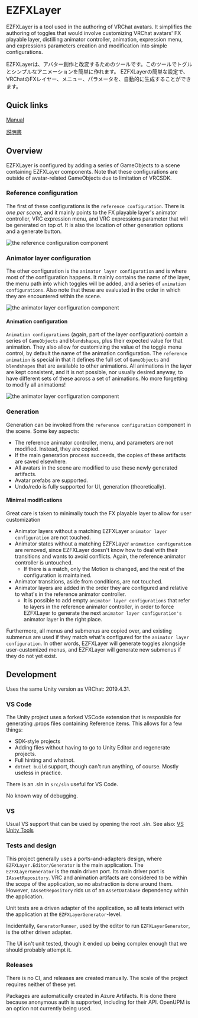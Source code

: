 # EZFXLayer
EZFXLayer is a tool used in the authoring of VRChat avatars. It simplifies the authoring of toggles that would involve
customizing VRChat avatars' FX playable layer, distilling animator controller, animation, expression menu,
and expressions parameters creation and modification into simple configurations.

EZFXLayerは、アバター創作と改変するためのツールです。このツールでトグルとシンプルなアニメーションを簡単に作れます。
EZFXLayerの簡単な設定で、VRChatのFXレイヤー、メニュー、パラメータを、自動的に生成することができます。

## Quick links
[Manual](https://github.com/Timiz0r/EZFXLayer/wiki/Manual)

[説明書](https://github.com/Timiz0r/EZFXLayer/wiki/%E8%AA%AC%E6%98%8E%E6%9B%B8)

## Overview

EZFXLayer is configured by adding a series of GameObjects to a scene containing EZFXLayer components.
Note that these configurations are outside of avatar-related GameObjects due to limitation of VRCSDK.

### Reference configuration
The first of these configurations is the `reference configuration`. There is *one per scene*, and it mainly points
to the FX playable layer's animator controller, VRC expression menu, and VRC expressions parameter that
will be generated on top of. It is also the location of other generation options and a generate button.

![the reference configuration component](./docs/readme_img/reference_configuration.png)

### Animator layer configuration
The other configuration is the `animator layer configuration` and is where most of the configuration happens.
It mainly contains the name of the layer, the menu path into which toggles will be added,
and a series of `animation configurations`. Also note that these are evaluated in the order in which they
are encountered within the scene.

![the animator layer configuration component](./docs/readme_img/layer_configuration.png)

#### Animation configuration
`Animation configurations` (again, part of the layer configuration) contain a series of `GameObjects` and `blendshapes`,
plus their expected value for that animation. They also allow for customizing the value of the toggle menu control,
by default the name of the animation configuration.
The `reference animation` is special in that it defines the full set of `GameObjects` and `blendshapes`
that are available to other animations. All animations in the layer are kept consistent,
and it is not possible, nor usually desired anyway, to have different sets of these across a set of animations.
No more forgetting to modify all animations!

![the animator layer configuration component](./docs/readme_img/adding_gameobject.png)

### Generation
Generation can be invoked from the `reference configuration` component in the scene. Some key aspects:
* The reference animator controller, menu, and parameters are not modified. Instead, they are copied.
* If the main generation process succeeds, the copies of these artifacts are saved elsewhere.
* All avatars in the scene are modified to use these newly generated artifacts.
* Avatar prefabs are supported.
* Undo/redo is fully supported for UI, generation (theoretically).

#### Minimal modifications
Great care is taken to minimally touch the FX playable layer to allow for user customization
* Animator layers without a matching EZFXLayer `animator layer configuration` are not touched.
* Animator states without a matching EZFXLayer `animation configuration` are removed, since EZFXLayer doesn't know
  how to deal with their transitions and wants to avoid conflicts. Again, the reference animator controller is
  untouched.
  * If there is a match, only the Motion is changed, and the rest of the configuration is maintained.
* Animator transitions, aside from conditions, are not touched.
* Animator layers are added in the order they are configured and relative to what's in the reference animator controller.
  * It is possible to add empty `animator layer configurations` that refer to layers in the reference animator controller,
    in order to force EZFXLayer to generate the next `animator layer configuration's` animator layer in the right place.

Furthermore, all menus and submenus are copied over, and existing submenus are used if they match
what's configured for the `animator layer configuration`. In other words, EZFXLayer will generate toggles alongside
user-customized menus, and EZFXLayer will generate new submenus if they do not yet exist.

## Development
Uses the same Unity version as VRChat: 2019.4.31.

### VS Code
The Unity project uses a forked VSCode extension that is resposible for generating .props files containing Reference
items. This allows for a few things:
* SDK-style projects
* Adding files without having to go to Unity Editor and regenerate projects.
* Full hinting and whatnot.
* `dotnet build` support, though can't run anything, of course. Mostly useless in practice.

There is an .sln in `src/sln` useful for VS Code.

No known way of debugging.

### VS
Usual VS support that can be used by opening the root .sln.
See also: [VS Unity Tools](https://visualstudio.microsoft.com/vs/unity-tools/)

### Tests and design
This project generally uses a ports-and-adapters design, where `EZFXLayer.Editor/Generator` is the main application.
The `EZFXLayerGenerator` is the main driven port. Its main driver port is `IAssetRepository`.
VRC and animation artifacts are considered to be within the scope of the application, so no abstraction is done around
them. However, `IAssetRepository` rids us of an `AssetDatabase` dependency within the application.

Unit tests are a driven adapter of the application, so all tests interact with the application at the
`EZFXLayerGenerator`-level.

Incidentally, `GeneratorRunner`, used by the editor to run `EZFXLayerGenerator`, is the other driven adapter.

The UI isn't unit tested, though it ended up being complex enough that we should probably attempt it.

### Releases
There is no CI, and releases are created manually. The scale of the project requires neither of these yet.

Packages are automatically created in Azure Artifacts. It is done there because anonymous auth is supported, including
for their API. OpenUPM is an option not currently being used.
